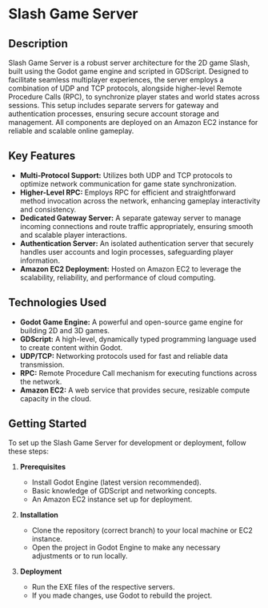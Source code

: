 # Slash Game Server

## Description
Slash Game Server is a robust server architecture for the 2D game Slash, built using the Godot game engine and scripted in GDScript. Designed to facilitate seamless multiplayer experiences, the server employs a combination of UDP and TCP protocols, alongside higher-level Remote Procedure Calls (RPC), to synchronize player states and world states across sessions. This setup includes separate servers for gateway and authentication processes, ensuring secure account storage and management. All components are deployed on an Amazon EC2 instance for reliable and scalable online gameplay.

## Key Features
- **Multi-Protocol Support:** Utilizes both UDP and TCP protocols to optimize network communication for game state synchronization.
- **Higher-Level RPC:** Employs RPC for efficient and straightforward method invocation across the network, enhancing gameplay interactivity and consistency.
- **Dedicated Gateway Server:** A separate gateway server to manage incoming connections and route traffic appropriately, ensuring smooth and scalable player interactions.
- **Authentication Server:** An isolated authentication server that securely handles user accounts and login processes, safeguarding player information.
- **Amazon EC2 Deployment:** Hosted on Amazon EC2 to leverage the scalability, reliability, and performance of cloud computing.

## Technologies Used
- **Godot Game Engine:** A powerful and open-source game engine for building 2D and 3D games.
- **GDScript:** A high-level, dynamically typed programming language used to create content within Godot.
- **UDP/TCP:** Networking protocols used for fast and reliable data transmission.
- **RPC:** Remote Procedure Call mechanism for executing functions across the network.
- **Amazon EC2:** A web service that provides secure, resizable compute capacity in the cloud.

## Getting Started
To set up the Slash Game Server for development or deployment, follow these steps:

1. **Prerequisites**
   - Install Godot Engine (latest version recommended).
   - Basic knowledge of GDScript and networking concepts.
   - An Amazon EC2 instance set up for deployment.

2. **Installation**
   - Clone the repository (correct branch) to your local machine or EC2 instance.
   - Open the project in Godot Engine to make any necessary adjustments or to run locally.

3. **Deployment**
   - Run the EXE files of the respective servers.
   - If you made changes, use Godot to rebuild the project.
